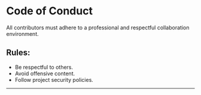 # Code of Conduct

All contributors must adhere to a professional and respectful collaboration environment.

## Rules:
- Be respectful to others.
- Avoid offensive content.
- Follow project security policies.

---
